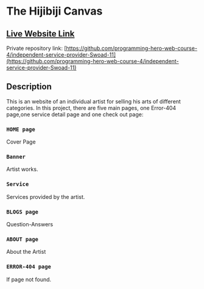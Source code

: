 # The Hijibiji Canvas

## [Live Website Link](https://the-hijibiji-canvas.netlify.app/)

Private repository link: [https://github.com/programming-hero-web-course-4/independent-service-provider-Swoad-11](https://github.com/programming-hero-web-course-4/independent-service-provider-Swoad-11)

## Description
This is an website of an individual artist for selling his arts of different categories.
In this project, there are five main pages, one Error-404 page,one service detail page and one check out page:

### `HOME page`

Cover Page

### `Banner`

Artist works.

### `Service`

Services provided by the artist.

### `BLOGS page`

Question-Answers

### `ABOUT page`

About the Artist

### `ERROR-404 page`

If page not found.

